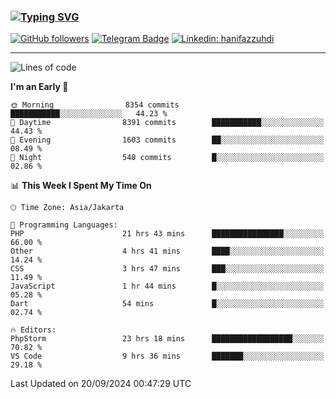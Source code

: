 ### [![Typing SVG](https://readme-typing-svg.herokuapp.com?font=lato&size=22&lines=Hi+There+👋)](https://git.io/typing-svg) 

[![GitHub followers](https://img.shields.io/github/followers/hanifazzuhdi?label=Follow&style=social)](https://github.com/hanifazzuhdi/?tab=follow) 
[![Telegram Badge](https://img.shields.io/badge/-hanif0198-blue?style=social&logo=telegram&link=https://www.t.me/hanif0198/)](https://www.t.me/hanif0198/) 
[![Linkedin: hanifazzuhdi](https://img.shields.io/badge/-hanifazzuhdi-blue?style=flat-square&logo=Linkedin&logoColor=white&link=https://www.linkedin.com/in/hanif-az-zuhdi-69688019b/)](https://www.linkedin.com/in/hanif-az-zuhdi-69688019b/) 

<hr/>

<!--START_SECTION:waka-->
![Lines of code](https://img.shields.io/badge/From%20Hello%20World%20I%27ve%20Written-65.7%20million%20lines%20of%20code-blue)

**I'm an Early 🐤** 

```text
🌞 Morning                8354 commits        ███████████░░░░░░░░░░░░░░   44.23 % 
🌆 Daytime                8391 commits        ███████████░░░░░░░░░░░░░░   44.43 % 
🌃 Evening                1603 commits        ██░░░░░░░░░░░░░░░░░░░░░░░   08.49 % 
🌙 Night                  540 commits         █░░░░░░░░░░░░░░░░░░░░░░░░   02.86 % 
```


📊 **This Week I Spent My Time On** 

```text
🕑︎ Time Zone: Asia/Jakarta

💬 Programming Languages: 
PHP                      21 hrs 43 mins      ████████████████░░░░░░░░░   66.00 % 
Other                    4 hrs 41 mins       ████░░░░░░░░░░░░░░░░░░░░░   14.24 % 
CSS                      3 hrs 47 mins       ███░░░░░░░░░░░░░░░░░░░░░░   11.49 % 
JavaScript               1 hr 44 mins        █░░░░░░░░░░░░░░░░░░░░░░░░   05.28 % 
Dart                     54 mins             █░░░░░░░░░░░░░░░░░░░░░░░░   02.74 % 

🔥 Editors: 
PhpStorm                 23 hrs 18 mins      ██████████████████░░░░░░░   70.82 % 
VS Code                  9 hrs 36 mins       ███████░░░░░░░░░░░░░░░░░░   29.18 % 
```


 Last Updated on 20/09/2024 00:47:29 UTC
<!--END_SECTION:waka-->
